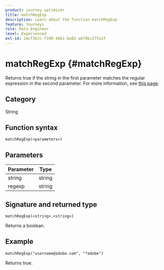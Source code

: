 ```yaml
---
product: journey optimizer
title: matchRegExp
description: Learn about the function matchRegExp
feature: Journeys
role: Data Engineer
level: Experienced
exl-id: 24cf362c-f390-4bb1-be82-a079bc27fa1f
---
```

# matchRegExp {#matchRegExp}

Returns true if the string in the first parameter matches the regular expression in the second parameter. For more information, see [this page](https://docs.oracle.com/javase/7/docs/api/java/util/regex/Pattern.html).

## Category

String

## Function syntax

`matchRegExp(<parameters>)`

## Parameters

|Parameter|Type|
|--- |--- |
|string|string|
|regexp|string|

## Signature and returned type

`matchRegExp(<string>,<string>)`

Returns a boolean.

## Example

`matchRegExp("username@adobe.com", "*adobe")`

Returns true.
